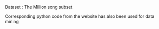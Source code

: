 Dataset : The Million song subset

Corresponding python code from the website has also been used for data mining
